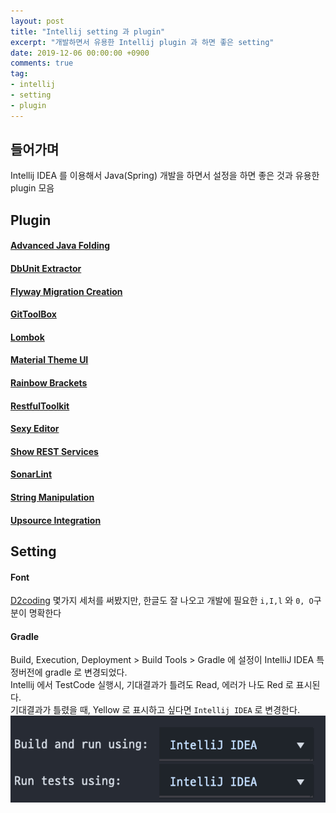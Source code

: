 ```yaml
---
layout: post
title: "Intellij setting 과 plugin"
excerpt: "개발하면서 유용한 Intellij plugin 과 하면 좋은 setting"
date: 2019-12-06 00:00:00 +0900
comments: true
tag:
- intellij
- setting
- plugin
---
```

## 들어가며
 Intellij IDEA 를 이용해서 Java(Spring) 개발을 하면서 설정을 하면 좋은 것과 유용한 plugin 모음
 
## Plugin
#### [Advanced Java Folding](https://plugins.jetbrains.com/plugin/9320-advanced-java-folding)
#### [DbUnit Extractor](https://plugins.jetbrains.com/plugin/7958-dbunit-extractor)
#### [Flyway Migration Creation](https://plugins.jetbrains.com/plugin/8597-flyway-migration-creation)
#### [GitToolBox](https://plugins.jetbrains.com/plugin/7499-gittoolbox)
#### [Lombok](https://plugins.jetbrains.com/plugin/6317-lombok)
#### [Material Theme UI](https://plugins.jetbrains.com/plugin/8006-material-theme-ui)
#### [Rainbow Brackets](https://plugins.jetbrains.com/plugin/10080-rainbow-brackets)
#### [RestfulToolkit](https://plugins.jetbrains.com/plugin/10292-restfultoolkit)
#### [Sexy Editor](https://plugins.jetbrains.com/plugin/1833-sexy-editor)
#### [Show REST Services](https://plugins.jetbrains.com/plugin/9503-show-rest-services)
#### [SonarLint](https://plugins.jetbrains.com/plugin/7973-sonarlint)
#### [String Manipulation](https://plugins.jetbrains.com/plugin/2162-string-manipulation)
#### [Upsource Integration](https://plugins.jetbrains.com/plugin/7431-upsource-integration)

## Setting
#### Font
[D2coding]('https://github.com/naver/d2codingfont') 몇가지 세처를 써봤지만, 한글도 잘 나오고 개발에 필요한 `i,I,l` 와 `0, O`구분이 명확한다
#### Gradle 
Build, Execution, Deployment > Build Tools > Gradle 에 설정이 IntelliJ IDEA 특정버전에 gradle 로 변경되었다.<br/>
Intellij 에서 TestCode 실행시, 기대결과가 틀려도 Read, 에러가 나도 Red 로 표시된다. <br/>
기대결과가 틀렸을 때, Yellow 로 표시하고 싶다면 `Intellij IDEA` 로 변경한다.<br/>
<img src="/assets/img/posts/intellij_setting_plugin/intellij-gradle.png" />
